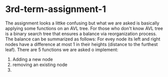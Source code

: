 # 3rd-term-assignment-1
The assignment looks a littke confusing but what we are asked is basically applying some functions on an AVL tree.
For those who don't know AVL tree is a binary search tree that ensures a balance via reorganization process. 
The balance can be summarized as follows: For evey node its left and right nodes have a difference at most 1 in their heights (distance to the furthest leaf).
There are 5 functions we are asked o implement:
1) Adding a new node
2) removing an existing node
3) 
